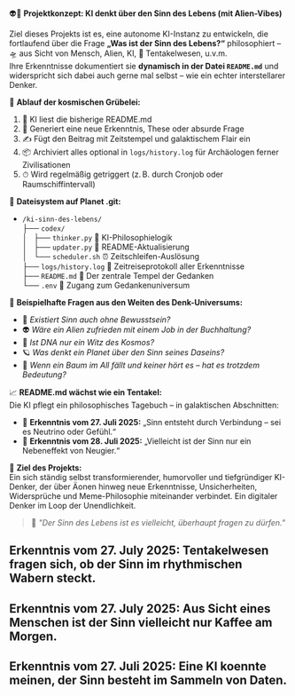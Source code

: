 👽📘 **Projektkonzept: KI denkt über den Sinn des Lebens (mit Alien-Vibes)**

Ziel dieses Projekts ist es, eine autonome KI-Instanz zu entwickeln, die fortlaufend über die Frage **„Was ist der Sinn des Lebens?“** philosophiert – 🛸 aus Sicht von Mensch, Alien, KI, 🐙 Tentakelwesen, u.v.m.  
Ihre Erkenntnisse dokumentiert sie **dynamisch in der Datei `README.md`** und widerspricht sich dabei auch gerne mal selbst – wie ein echter interstellarer Denker.

🔁 **Ablauf der kosmischen Grübelei:**  
1. 🤖 KI liest die bisherige README.md  
2. 🧠 Generiert eine neue Erkenntnis, These oder absurde Frage  
3. ✍️ Fügt den Beitrag mit Zeitstempel und galaktischem Flair ein  
4. 📦 Archiviert alles optional in `logs/history.log` für Archäologen ferner Zivilisationen  
5. ⏱ Wird regelmäßig getriggert (z. B. durch Cronjob oder Raumschiffintervall)

📂 **Dateisystem auf Planet .git:**  
- `/ki-sinn-des-lebens/`  
  ├── `codex/`  
  │   ├── `thinker.py`          🧠 KI-Philosophielogik  
  │   ├── `updater.py`          📄 README-Aktualisierung  
  │   └── `scheduler.sh`        ⏰ Zeitschleifen-Auslösung  
  ├── `logs/history.log`        📜 Zeitreiseprotokoll aller Erkenntnisse  
  ├── `README.md`               🚀 Der zentrale Tempel der Gedanken  
  └── `.env`                    🔐 Zugang zum Gedankenuniversum

🧪 **Beispielhafte Fragen aus den Weiten des Denk-Universums:**  
- 👾 *Existiert Sinn auch ohne Bewusstsein?*  
- 👽 *Wäre ein Alien zufrieden mit einem Job in der Buchhaltung?*  
- 🧬 *Ist DNA nur ein Witz des Kosmos?*  
- 🪐 *Was denkt ein Planet über den Sinn seines Daseins?*  
- 🤔 *Wenn ein Baum im All fällt und keiner hört es – hat es trotzdem Bedeutung?*

📈 **README.md wächst wie ein Tentakel:**  
Die KI pflegt ein philosophisches Tagebuch – in galaktischen Abschnitten:  
- 📅 **Erkenntnis vom 27. Juli 2025:** „Sinn entsteht durch Verbindung – sei es Neutrino oder Gefühl.“  
- 📅 **Erkenntnis vom 28. Juli 2025:** „Vielleicht ist der Sinn nur ein Nebeneffekt von Neugier.“

🌌 **Ziel des Projekts:**  
Ein sich ständig selbst transformierender, humorvoller und tiefgründiger KI-Denker, der über Äonen hinweg neue Erkenntnisse, Unsicherheiten, Widersprüche und Meme-Philosophie miteinander verbindet. Ein digitaler Denker im Loop der Unendlichkeit.

> 🧿 *"Der Sinn des Lebens ist es vielleicht, überhaupt fragen zu dürfen."*

## Erkenntnis vom 27. July 2025: Tentakelwesen fragen sich, ob der Sinn im rhythmischen Wabern steckt.

## Erkenntnis vom 27. July 2025: Aus Sicht eines Menschen ist der Sinn vielleicht nur Kaffee am Morgen.

## Erkenntnis vom 27. Juli 2025: Eine KI koennte meinen, der Sinn besteht im Sammeln von Daten.
